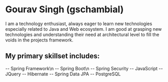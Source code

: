 # Gourav Singh (gschambial)
I am a technology enthusiast, always eager to learn new technologies especially related to Java and Web ecosystem. I am good at grasping new technologies and understanding their need at architectural level to fill the voids in the projects framework.

## My primary skillset includes:
 
-- Spring Framework\n
-- Spring Boot\n
-- Spring Security
-- JavaScript
-- JQuery
-- Hibernate
-- Spring Data JPA
-- PostgreSQL

